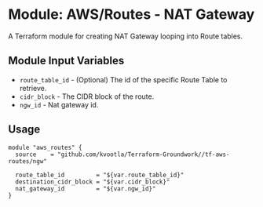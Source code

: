 Module: AWS/Routes - NAT Gateway
================================

A Terraform module for creating NAT Gateway looping into Route tables.

Module Input Variables
----------------------
- `route_table_id` - (Optional) The id of the specific Route Table to retrieve.
- `cidr_block` - The CIDR block of the route.
- `ngw_id` - Nat gateway id.

Usage
-----

```hcl
module "aws_routes" {
  source    = "github.com/kvootla/Terraform-Groundwork//tf-aws-routes/ngw"
  
  route_table_id         = "${var.route_table_id}"
  destination_cidr_block = "${var.cidr_block}"
  nat_gateway_id         = "${var.ngw_id}"
}
```
